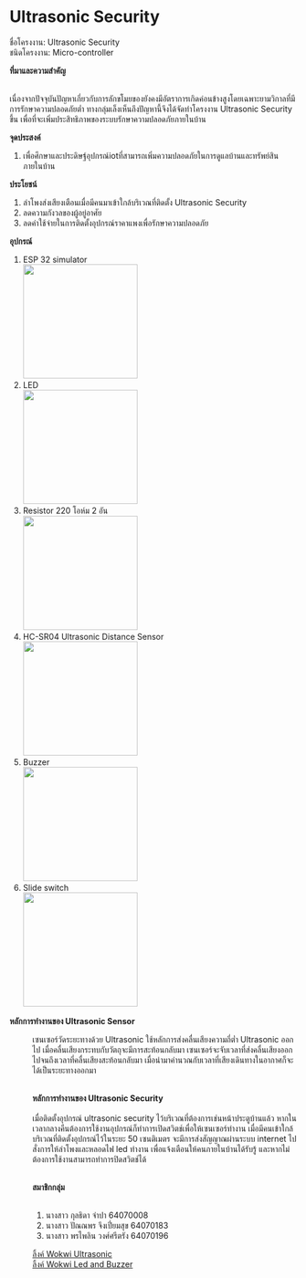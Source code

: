 # Ultrasonic Security

ชื่อโครงงาน: Ultrasonic Security<br>
ชนิดโครงงาน: Micro-controller<br>

<b>ที่มาและความสำคัญ</b><br /> <br>
  <p>เนื่องจากปัจจุบันปัญหาเกี่ยวกับการลักขโมยของยังคงมีอัตราการเกิดค่อนข้างสูงโดยเฉพาะยามวิกาลที่มีการรักษาความปลอดภัยต่ำ ทางกลุ่มเล็งเห็นถึงปัญหานี้จึงได้จัดทำโครงงาน Ultrasonic Security ขึ้น เพื่อที่จะเพิ่มประสิทธิภาพของระบบรักษาความปลอดภัยภายในบ้าน</p>
  
<b>จุดประสงค์</b><br>
  1. เพื่อศึกษาและประดิษฐ์อุปกรณ์iotที่สามารถเพิ่มความปลอดภัยในการดูแลบ้านและทรัพย์สินภายในบ้าน
  
<b>ประโยชน์</b><br>
  1. ลำโพงส่งเสียงเตือนเมื่อมีคนมาเข้าใกล้บริเวณที่ติดตั้ง Ultrasonic Security
  2. ลดความกังวลของผู้อยู่อาศัย
  3. ลดค่าใช้จ่ายในการติดตั้งอุปกรณ์ราคาแพงเพื่อรักษาความปลอดภัย

<b>อุปกรณ์</b><br>
1. ESP 32 simulator <br>
<img src = "https://user-images.githubusercontent.com/88420671/166657183-22f6d4ba-c7f2-4973-ae8a-bf035c975bc5.png" width = "200px"><br>
2. LED <br>
<img src = "https://user-images.githubusercontent.com/88420671/166657335-da558e56-70c3-4f53-bf02-67b39a9bf3a5.png" width = "200px"><br>
3. Resistor 220 โอห์ม 2 อัน<br>
<img src = "https://user-images.githubusercontent.com/101054221/167414625-871ac7e3-0a92-44bf-8e95-57145c0e22b7.png" width = "200px"><br>
4. HC-SR04 Ultrasonic Distance Sensor <br>
<img src = "https://user-images.githubusercontent.com/88420671/166657383-98dbf3ad-286e-4024-9c63-781665dd4e9d.png" width = "200px"><br>
5. Buzzer <br>
<img src = "https://user-images.githubusercontent.com/88420671/166657399-70d8aad2-9327-456c-8fae-c5e1e2358426.png" width = "200px"><br>
6. Slide switch <br>
<img src = "https://user-images.githubusercontent.com/88420671/166657478-f4151467-0850-471a-a4c9-4a401f309b1f.png" width = "200px"><br>

  <b>หลักการทำงานของ Ultrasonic Sensor</b><br>
<dd>เซนเซอร์วัดระยะทางด้วย Ultrasonic ใช้หลักการส่งคลื่นเสียงความถี่ต่ำ Ultrasonic ออกไป เมื่อคลื่นเสียงกระทบกับวัตถุจะมีการสะท้อนกลับมา เซนเซอร์จะจับเวลาที่ส่งคลื่นเสียงออกไปจนถึงเวลาที่คลื่นเสียงสะท้อนกลับมา เมื่อนำมาคำนวณกับเวลาที่เสียงเดินทางในอากาศก็จะได้เป็นระยะทางออกมา
 <br /> <br>
  
  <b>หลักการทำงานของ Ultrasonic Security</b><br /> <br>
  เมื่อติดตั้งอุปกรณ์ ultrasonic security ไว้บริเวณที่ต้องการเช่นหน้าประตูบ้านแล้ว หากในเวลากลางคืนต้องการใช้งานอุปกรณ์ก็ทำการเปิดสวิตช์เพื่อให้เซนเซอร์ทำงาน เมื่อมีคนเข้าใกล้บริเวณที่ติดตั้งอุปกรณ์ไว้ในระยะ 50 เซนติเมตร จะมีการส่งสัญญาณผ่านระบบ internet ไปสั่งการให้ลำโพงและหลอดไฟ led ทำงาน เพื่อแจ้งเตือนให้คนภายในบ้านได้รับรู้ และหากไม่ต้องการใช้งานสามารถทำการปิดสวิตช์ได้
 <br /> <br>
  
<b>สมาชิกกลุ่ม</b><br /> <br>
  1. นางสาว กุลธิดา         จำปา          64070008<br>
  2. นางสาว ปัณณพร        จึงเปี่ยมสุข      64070183<br>
  3. นางสาว พรไพลิน        วงศ์ศรีตรัง      64070196<br>
  
<a href = "https://wokwi.com/projects/330350510226801235">ลิ้งค์ Wokwi Ultrasonic</a><br>
<a href = "https://wokwi.com/projects/330897401225151060">ลิ้งค์ Wokwi Led and Buzzer</a><br>


